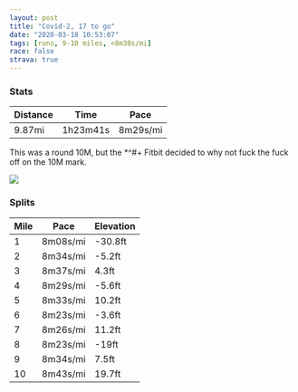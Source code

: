 ```yaml
---
layout: post
title: "Covid-2, 17 to go"
date: "2020-03-18 10:53:07"
tags: [runs, 9-10 miles, <8m30s/mi]
race: false
strava: true
---
```


### Stats

| Distance | Time | Pace |
|----------|------|------|
|9.87mi|1h23m41s|8m29s/mi|

This was a round 10M, but the *^#+ Fitbit decided to why not fuck the fuck off on the 10M mark.

<img src='https://maps.googleapis.com/maps/api/staticmap?maptype=roadmap&path=enc:mewwFfusbMNJp@IR^HXQt@?^yAfBqClHGf@LfAPDNh@Zp@~@\p@^^V@N}AhDk@z@m@`Bg@fBGd@iAk@g@q@cA_@qB_BUI}EyDQF[^YHaAM]Q}@BeBs@sBiBYMqC_Cs@c@_@cADy@E]s@oBqBuAk@o@mGkE{@iAWSuJqFqAi@o@a@s@u@yAw@i@Lg@UkAWmEYoBo@iBmAu@}@{Aq@O[YWJCWLw@Oy@o@QGSi@kBsA_@i@]V]MiAFUEq@w@a@sAu@qAUYsASi@Qk@i@cAgBqBe@]Ya@i@[Q{@e@o@Eg@u@o@WK]QSi@Gu@Hi@[eBi@iAo@}Bu@}@y@iAg@yAaAqAiAg@Qk@c@}CaBaAa@cE}CsAi@gE{CkDgBqBuAqIeF}BgA_EmCcAg@uBeB{BoAcAw@wAu@g@g@gBeAwBmB{NoI_BoA}BoA}BeByM_IaCgBeFuC_FyDo@Yw@o@}Au@eDmCu@_@eAaA}Aq@gDgC}@[{@o@}A{@wCwAmA}@}DwByAkAo@UsB_Bs@S_BiAqFuChBfA~CrAlAbAb@Nx@z@zAhA\HpCfBdEfCjDxAvCpBz@\nB|AxC`BrAdAvA~@p@ZRXpBlAlAdAdAd@lB~AfBpAhAl@f@d@n@VhDxBrAn@vAdAtBvAvChBzAp@fCxBdIrEfAz@zAz@jCbBfBtAhGnDp@j@|E`DbAbAh@T~BbBhExB`L`HL?d@b@|BhAj@h@dAf@vGbEh@TbCdBrBbA`EdCv@p@pDrBZXjA`@JP~@TtB`Bb@Xx@@|@Kx@f@hAPbA`Ap@fA`@V`@Jh@Dv@n@l@z@\|@RTlAp@fAL`@Pj@v@n@pBp@n@v@@t@FnBdBNGJo@FEj@V`@CnAb@T`@TjAh@^|A~AbA`@tBbBhATpDHf@H`Bt@f@EhCzA|Ah@\\jCzAnCnBdE~BnCbCbAf@x@~@vCpA\\Vt@PRT?@a@FYT]RQ`@Ed@e@Hm@JuAXILO?e@JYKGjACh@m@l@YVLVZl@Pd@l@|@x@L^h@VNm@JK^aAr@aCJ_AEE?o@h@i@BKx@C\LJK`@Px@St@r@^PLAx@r@Zl@RFJKBMY}@Ds@Zk@ZOj@e@X_Ar@iA&key=AIzaSyC1MId7bFpkLXNAaYhBSTb8jLyiSqzbDtM&size=800x800&markers=color:yellow|label:S|40.75623,-73.9978&markers=color:green|label:F|40.756459999999976,-73.99552999999992'>

### Splits

| Mile | Pace | Elevation |
|------|------|-----------|
|1|8m08s/mi|-30.8ft|
|2|8m34s/mi|-5.2ft|
|3|8m37s/mi|4.3ft|
|4|8m29s/mi|-5.6ft|
|5|8m33s/mi|10.2ft|
|6|8m23s/mi|-3.6ft|
|7|8m26s/mi|11.2ft|
|8|8m23s/mi|-19ft|
|9|8m34s/mi|7.5ft|
|10|8m43s/mi|19.7ft|
